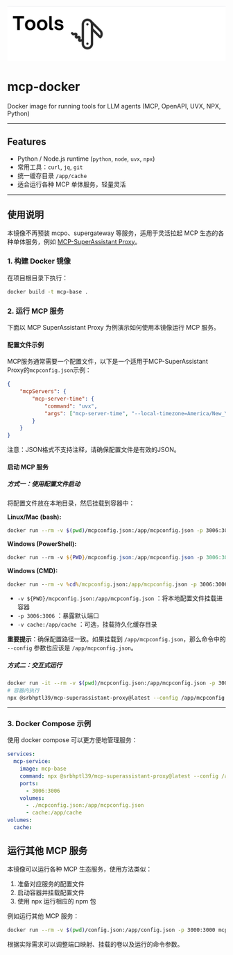 ![./assets/tools.png](./assets/tools.png)

# mcp-docker

Docker image for running tools for LLM agents (MCP, OpenAPI, UVX, NPX, Python)

---

## Features

- Python / Node.js runtime (`python`, `node`, `uvx`, `npx`)
- 常用工具：`curl`, `jq`, `git`
- 统一缓存目录 `/app/cache`
- 适合运行各种 MCP 单体服务，轻量灵活

---

## 使用说明

本镜像不再预装 mcpo、supergateway 等服务，适用于灵活拉起 MCP 生态的各种单体服务，例如 [MCP-SuperAssistant Proxy](https://github.com/srbhptl39/MCP-SuperAssistant)。

### 1. 构建 Docker 镜像

在项目根目录下执行：

```bash
docker build -t mcp-base .
```

### 2. 运行 MCP 服务

下面以 MCP SuperAssistant Proxy 为例演示如何使用本镜像运行 MCP 服务。

#### 配置文件示例

MCP服务通常需要一个配置文件，以下是一个适用于MCP-SuperAssistant Proxy的`mcpconfig.json`示例：

```json
{
    "mcpServers": {
        "mcp-server-time": {
            "command": "uvx",
            "args": ["mcp-server-time", "--local-timezone=America/New_York"]
        }
    }
}
```

注意：JSON格式不支持注释，请确保配置文件是有效的JSON。

#### 启动 MCP 服务

##### 方式一：使用配置文件启动

将配置文件放在本地目录，然后挂载到容器中：

**Linux/Mac (bash):**
```bash
docker run --rm -v $(pwd)/mcpconfig.json:/app/mcpconfig.json -p 3006:3006 mcp-base npx @srbhptl39/mcp-superassistant-proxy@latest --config /app/mcpconfig.json
```

**Windows (PowerShell):**
```powershell
docker run --rm -v ${PWD}/mcpconfig.json:/app/mcpconfig.json -p 3006:3006 mcp-base npx @srbhptl39/mcp-superassistant-proxy@latest --config /app/mcpconfig.json
```

**Windows (CMD):**
```cmd
docker run --rm -v %cd%/mcpconfig.json:/app/mcpconfig.json -p 3006:3006 mcp-base npx @srbhptl39/mcp-superassistant-proxy@latest --config /app/mcpconfig.json
```

- `-v ${PWD}/mcpconfig.json:/app/mcpconfig.json` ：将本地配置文件挂载进容器
- `-p 3006:3006` ：暴露默认端口
- `-v cache:/app/cache` ：可选，挂载持久化缓存目录

**重要提示**：确保配置路径一致。如果挂载到 `/app/mcpconfig.json`，那么命令中的 `--config` 参数也应该是 `/app/mcpconfig.json`。

##### 方式二：交互式运行

```bash
docker run -it --rm -v $(pwd)/mcpconfig.json:/app/mcpconfig.json -p 3006:3006 mcp-base bash
# 容器内执行
npx @srbhptl39/mcp-superassistant-proxy@latest --config /app/mcpconfig.json
```

---

### 3. Docker Compose 示例

使用 docker compose 可以更方便地管理服务：

```yaml
services:
  mcp-service:
    image: mcp-base
    command: npx @srbhptl39/mcp-superassistant-proxy@latest --config /app/mcpconfig.json
    ports:
      - 3006:3006
    volumes:
      - ./mcpconfig.json:/app/mcpconfig.json
      - cache:/app/cache
volumes:
  cache:
```

## 运行其他 MCP 服务

本镜像可以运行各种 MCP 生态服务，使用方法类似：

1. 准备对应服务的配置文件
2. 启动容器并挂载配置文件
3. 使用 npx 运行相应的 npm 包

例如运行其他 MCP 服务：

```bash
docker run --rm -v $(pwd)/config.json:/app/config.json -p 3000:3000 mcp-base npx @example/other-mcp-service --config /app/config.json
```

根据实际需求可以调整端口映射、挂载的卷以及运行的命令参数。
